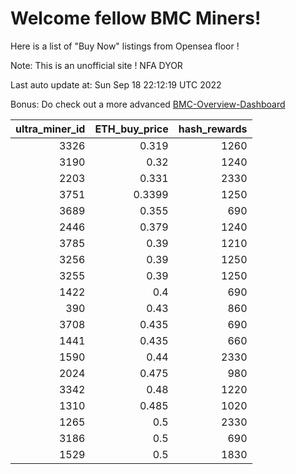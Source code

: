# Welcome fellow BMC Miners!
Here is a list of "Buy Now" listings from Opensea floor !

Note: This is an unofficial site ! NFA DYOR

Last auto update at: Sun Sep 18 22:12:19 UTC 2022

Bonus: Do check out a more advanced [BMC-Overview-Dashboard](https://dune.com/defifunk/BMC-Overview-Dashboard)


|   ultra_miner_id |   ETH_buy_price |   hash_rewards |
|-----------------:|----------------:|---------------:|
|             3326 |          0.319  |           1260 |
|             3190 |          0.32   |           1240 |
|             2203 |          0.331  |           2330 |
|             3751 |          0.3399 |           1250 |
|             3689 |          0.355  |            690 |
|             2446 |          0.379  |           1240 |
|             3785 |          0.39   |           1210 |
|             3256 |          0.39   |           1250 |
|             3255 |          0.39   |           1250 |
|             1422 |          0.4    |            690 |
|              390 |          0.43   |            860 |
|             3708 |          0.435  |            690 |
|             1441 |          0.435  |            660 |
|             1590 |          0.44   |           2330 |
|             2024 |          0.475  |            980 |
|             3342 |          0.48   |           1220 |
|             1310 |          0.485  |           1020 |
|             1265 |          0.5    |           2330 |
|             3186 |          0.5    |            690 |
|             1529 |          0.5    |           1830 |